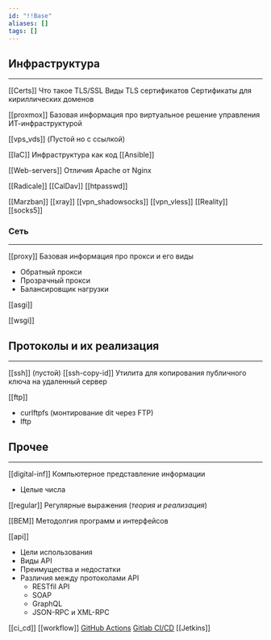 ```yaml
---
id: "!!Base"
aliases: []
tags: []
---
```


## Инфраструктура
---
[[Certs]]
Что такое TLS/SSL
Виды TLS сертификатов
Сертификаты для кириллических доменов


[[proxmox]]
Базовая информация про виртуальное решение управления ИТ-инфраструктурой

[[vps_vds]] (Пустой но с ссылкой)

[[IaC]]
Инфраструктура как код
[[Ansible]]


[[Web-servers]]
Отличия Apache от Nginx


[[Radicale]]
[[CalDav]]
[[htpasswd]]

[[Marzban]]
[[xray]]
[[vpn_shadowsocks]]
[[vpn_vless]]
[[Reality]]
[[socks5]]


### Сеть
---
[[proxy]]
Базовая информация про прокси и его виды
- Обратный прокси
- Прозрачный прокси
- Балансировщик нагрузки

[[asgi]]

[[wsgi]]


## Протоколы и их реализация
---
[[ssh]] (пустой)
    [[ssh-copy-id]] Утилита для копирования публичного ключа на удаленный сервер

[[ftp]]
- curlftpfs (монтирование dit через FTP)
- lftp



## Прочее
---
[[digital-inf]]
Компьютерное представление информации
- Целые числа

[[regular]]
Регулярные выражения (*теория и реализация*)


[[BEM]]
Методолгия программ и интерфейсов

[[api]]
- Цели использования
- Виды API
- Преимущества и недостатки
- Различия между протоколами API
    - RESTfil API
    - SOAP
    - GraphQL
    - JSON-RPC и XML-RPC

[[ci_cd]]
[[workflow]]
    [GitHub Actions](gh-actions)
    [Gitlab CI/CD](gitlab-ci-cd)
    [[Jetkins]]
